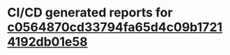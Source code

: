 # CI/CD generated reports for [c0564870cd33794fa65d4c09b17214192db01e58](https://github.com/hydephp/develop/commit/c0564870cd33794fa65d4c09b17214192db01e58)
